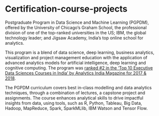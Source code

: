 # Certification-course-projects
Postgraduate Program in Data Science and Machine Learning (PGPDM), offered by the University of Chicago’s Graham School, the professional division of one of the top-ranked universities in the US; IBM, the global technology leader; and Jigsaw Academy, India’s top online school for analytics.

This program is a blend of data science, deep learning, business analytics, visualization and project management education with the application of advanced analytics models for artificial intelligence, deep learning and cognitive computing. The program was [ranked #2 in the ‘Top 10 Executive Data Sciences Courses in India’ by Analytics India Magazine for 2017 & 2018](https://www.analyticsindiamag.com/top-10-executive-data-science-courses-in-india-ranking-2018/).

The PGPDM curriculum covers best in-class modelling and data analytics techniques, through a combination of lectures, a capstone project and assignments. The course enhances analytical skills to drive impactful insights from data, using tools, such as R, Python, Tableau, Big Data, Hadoop, MapReduce, Spark, SparkMLlib, IBM Watson and Tensor Flow.
